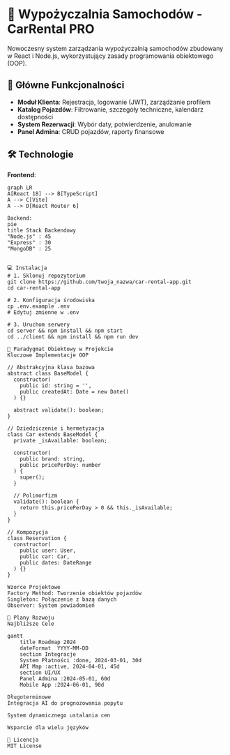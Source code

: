 # 🚗 Wypożyczalnia Samochodów - CarRental PRO

Nowoczesny system zarządzania wypożyczalnią samochodów zbudowany w React i Node.js, wykorzystujący zasady programowania obiektowego (OOP).

## 🌟 Główne Funkcjonalności
- **Moduł Klienta**: Rejestracja, logowanie (JWT), zarządzanie profilem
- **Katalog Pojazdów**: Filtrowanie, szczegóły techniczne, kalendarz dostępności
- **System Rezerwacji**: Wybór daty, potwierdzenie, anulowanie
- **Panel Admina**: CRUD pojazdów, raporty finansowe

## 🛠️ Technologie
**Frontend**: 
```mermaid
graph LR
A[React 18] --> B[TypeScript]
A --> C[Vite]
A --> D[React Router 6]

Backend:
pie 
title Stack Backendowy
"Node.js" : 45
"Express" : 30
"MongoDB" : 25


💻 Instalacja
# 1. Sklonuj repozytorium
git clone https://github.com/twoja_nazwa/car-rental-app.git
cd car-rental-app

# 2. Konfiguracja środowiska
cp .env.example .env
# Edytuj zmienne w .env

# 3. Uruchom serwery
cd server && npm install && npm start
cd ../client && npm install && npm run dev

🧩 Paradygmat Obiektowy w Projekcie
Kluczowe Implementacje OOP

// Abstrakcyjna klasa bazowa
abstract class BaseModel {
  constructor(
    public id: string = '',
    public createdAt: Date = new Date()
  ) {}
  
  abstract validate(): boolean;
}

// Dziedziczenie i hermetyzacja
class Car extends BaseModel {
  private _isAvailable: boolean;

  constructor(
    public brand: string,
    public pricePerDay: number
  ) {
    super();
  }

  // Polimorfizm
  validate(): boolean {
    return this.pricePerDay > 0 && this._isAvailable;
  }
}

// Kompozycja
class Reservation {
  constructor(
    public user: User,
    public car: Car,
    public dates: DateRange
  ) {}
}

Wzorce Projektowe
Factory Method: Tworzenie obiektów pojazdów
Singleton: Połączenie z bazą danych
Observer: System powiadomień

🚀 Plany Rozwoju
Najbliższe Cele

gantt
    title Roadmap 2024
    dateFormat  YYYY-MM-DD
    section Integracje
    System Płatności :done, 2024-03-01, 30d
    API Map :active, 2024-04-01, 45d
    section UI/UX
    Panel Admina :2024-05-01, 60d
    Mobile App :2024-06-01, 90d

Długoterminowe
Integracja AI do prognozowania popytu

System dynamicznego ustalania cen

Wsparcie dla wielu języków

📄 Licencja
MIT License
